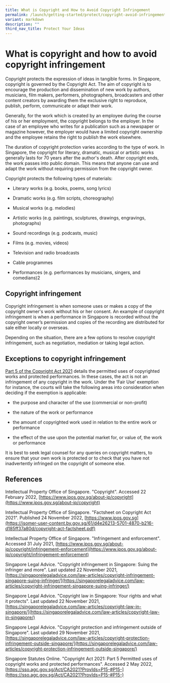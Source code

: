 ```yaml
---
title: What is Copyright and How to Avoid Copyright Infringement
permalink: /launch/getting-started/protect/copyright-avoid-infringement/
variant: markdown
description: ""
third_nav_title: Protect Your Ideas
---
```

# What is copyright and how to avoid copyright infringement

Copyright protects the expression of ideas in tangible forms. In Singapore, copyright is governed by the Copyright Act. The aim of copyright is to encourage the production and dissemination of new work by authors, musicians, film makers, performers, photographers, broadcasters and other content creators by awarding them the exclusive right to reproduce, publish, perform, communicate or adapt their work.  

Generally, for the work which is created by an employee during the course of his or her employment, the copyright belongs to the employer. In the case of an employee who writes for a publication such as a newspaper or magazine however, the employer would have a limited copyright ownership and the employee retains the right to publish the work elsewhere.  

The duration of copyright protection varies according to the type of work. In Singapore, the copyright for literary, dramatic, musical or artistic works generally lasts for 70 years after the author's death. After copyright ends, the work passes into public domain. This means that anyone can use and adapt the work without requiring permission from the copyright owner.

Copyright protects the following types of materials: 

*   Literary works (e.g. books, poems, song lyrics) 
    
*   Dramatic works (e.g. film scripts, choreography)  
    
*   Musical works (e.g. melodies)  
    
*   Artistic works (e.g. paintings, sculptures, drawings, engravings, photographs)  
    
*   Sound recordings (e.g. podcasts, music) 
    
*   Films (e.g. movies, videos) 
    
*   Television and radio broadcasts  
    
*   Cable programmes  
    
*   Performances (e.g. performances by musicians, singers, and comedians)2 
    

## Copyright infringement 

Copyright infringement is when someone uses or makes a copy of the copyright owner's work without his or her consent. An example of copyright infringement is when a performance in Singapore is recorded without the copyright owner’s permission and copies of the recording are distributed for sale either locally or overseas.  

Depending on the situation, there are a few options to resolve copyright infringement, such as negotiation, mediation or taking legal action. 

## Exceptions to copyright infringement 

[Part 5 of the Copyright Act 2021](https://sso.agc.gov.sg/Act/CA2021?ProvIds=P15-#P15-) details the permitted uses of copyrighted works and protected performances. In these cases, the act is not an infringement of any copyright in the work. Under the ‘Fair Use’ exemption for instance, the courts will take the following areas into consideration when deciding if the exemption is applicable: 

*   the purpose and character of the use (commercial or non-profit) 
    
*   the nature of the work or performance 
    
*   the amount of copyrighted work used in relation to the entire work or performance 
    
*   the effect of the use upon the potential market for, or value of, the work or performance 
    

It is best to seek legal counsel for any queries on copyright matters, to ensure that your own work is protected or to check that you have not inadvertently infringed on the copyright of someone else. 

## References 

Intellectual Property Office of Singapore. "Copyright". Accessed 22 February 2022, [https://www.ipos.gov.sg/about-ip/copyright](https://www.ipos.gov.sg/about-ip/copyright)  

Intellectual Property Office of Singapore. "Factsheet on Copyright Act 2021". Published 24 November 2022, [https://www.ipos.gov.sg](https://isomer-user-content.by.gov.sg/61/d4e26213-5701-4870-b216-d185ff37a80d/copyright-act-factsheet.pdf)  

Intellectual Property Office of Singapore. "Infringement and enforcement". Accessed 31 July 2021, [https://www.ipos.gov.sg/about-ip/copyright/infringement-enforcement](https://www.ipos.gov.sg/about-ip/copyright/infringement-enforcement)  

Singapore Legal Advice. "Copyright infringement in Singapore: Suing the infringer and more". Last updated 22 November 2021, [https://singaporelegaladvice.com/law-articles/copyright-infringement-singapore-suing-infringer/](https://singaporelegaladvice.com/law-articles/copyright-infringement-singapore-suing-infringer/)  

Singapore Legal Advice. "Copyright law in Singapore: Your rights and what it protects". Last updated 22 November 2021, [https://singaporelegaladvice.com/law-articles/copyright-law-in-singapore/](https://singaporelegaladvice.com/law-articles/copyright-law-in-singapore/) 

Singapore Legal Advice. "Copyright protection and infringement outside of Singapore". Last updated 29 November 2021, [https://singaporelegaladvice.com/law-articles/copyright-protection-infringement-outside-singapore/](https://singaporelegaladvice.com/law-articles/copyright-protection-infringement-outside-singapore/)  

Singapore Statutes Online. "Copyright Act 2021: Part 5 Permitted uses of copyright works and protected performances". Accessed 2 May 2022, [https://sso.agc.gov.sg/Act/CA2021?ProvIds=P15-#P15-](https://sso.agc.gov.sg/Act/CA2021?ProvIds=P15-#P15-)